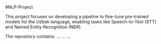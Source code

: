 #NLP-Project

This project focuses on developing a pipeline to fine-tune pre-trained models for the Uzbek language, enabling tasks like Speech-to-Text (STT) and Named Entity Recognition (NER).

The repository contains:
    ...
    ...
    ...
